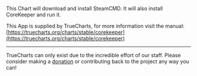 This Chart will download and install SteamCMD. It will also install CoreKeeper and run it.

This App is supplied by TrueCharts, for more information visit the manual: [https://truecharts.org/charts/stable/corekeeper](https://truecharts.org/charts/stable/corekeeper)

---

TrueCharts can only exist due to the incredible effort of our staff.
Please consider making a [donation](https://truecharts.org/sponsor) or contributing back to the project any way you can!
